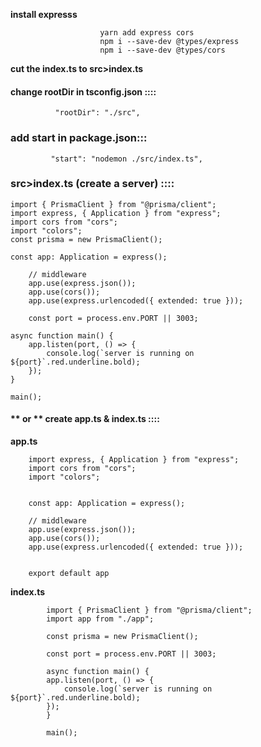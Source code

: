 
**install expresss**

                        yarn add express cors
                        npm i --save-dev @types/express
                        npm i --save-dev @types/cors


**cut the index.ts to src>index.ts**

#### change rootDir in tsconfig.json ::::

              "rootDir": "./src", 


### add start in package.json:::
             "start": "nodemon ./src/index.ts",


### src>index.ts (create a server) ::::

    import { PrismaClient } from "@prisma/client";
    import express, { Application } from "express";
    import cors from "cors";
    import "colors";
    const prisma = new PrismaClient();

    const app: Application = express();

        // middleware
        app.use(express.json());
        app.use(cors());
        app.use(express.urlencoded({ extended: true }));

        const port = process.env.PORT || 3003;

    async function main() {
        app.listen(port, () => {
            console.log(`server is running on ${port}`.red.underline.bold);
        });
    }

    main();

####  ** or ** create app.ts & index.ts ::::

**app.ts**

        import express, { Application } from "express";
        import cors from "cors";
        import "colors";


        const app: Application = express();

        // middleware
        app.use(express.json());
        app.use(cors());
        app.use(express.urlencoded({ extended: true }));


        export default app


**index.ts**

            import { PrismaClient } from "@prisma/client";
            import app from "./app";

            const prisma = new PrismaClient();

            const port = process.env.PORT || 3003;

            async function main() {
            app.listen(port, () => {
                console.log(`server is running on ${port}`.red.underline.bold);
            });
            }

            main();
